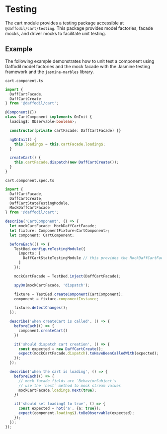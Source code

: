 # Testing
The cart module provides a testing package accessible at `@daffodil/cart/testing`. This package provides model factories, facade mocks, and driver mocks to facilitate unit testing.

## Example
The following example demonstrates how to unit test a component using Daffodil model factories and the mock facade with the Jasmine testing framework and the `jasmine-marbles` library.

`cart.component.ts`
```ts
import {
  DaffCartFacade,
  DaffCartCreate
} from '@daffodil/cart';

@Component({})
class CartComponent implements OnInit {
  loading$: Observable<boolean>;

  constructor(private cartFacade: DaffCartFacade) {}

  ngOnInit() {
    this.loading$ = this.cartFacade.loading$;
  }

  createCart() {
    this.cartFacade.dispatch(new DaffCartCreate());
  }
}
```

`cart.component.spec.ts`
```ts
import {
  DaffCartFacade,
  DaffCartCreate,
  DaffCartStateTestingModule,
  MockDaffCartFacade
} from '@daffodil/cart';

describe('CartComponent', () => {
  let mockCartFacade: MockDaffCartFacade;
  let fixture: ComponentFixture<CartComponent>;
  let component: CartComponent;

  beforeEach(() => {
    TestBed.configureTestingModule({
      imports: [
        DaffCartStateTestingModule // this provides the MockDaffCartFacade
      ]
    });

    mockCartFacade = TestBed.inject(DaffCartFacade);

    spyOn(mockCartFacade, 'dispatch');

    fixture = TestBed.createComponent(CartComponent);
    component = fixture.componentInstance;

    fixture.detectChanges();
  });

  describe('when createCart is called', () => {
    beforeEach(() => {
      component.createCart()
    })

    it('should dispatch cart creation', () => {
      const expected = new DaffCartCreate();
      expect(mockCartFacade.dispatch).toHaveBeenCalledWith(expected);
    });
  });

  describe('when the cart is loading', () => {
    beforeEach(() => {
      // mock facade fields are `BehaviorSubject`s
      // use the `next` method to mock stream values
      mockCartFacade.loading$.next(true);
    })

    it('should set loading$ to true', () => {
      const expected = hot('a', {a: true});
      expect(component.loading$).toBeObservable(expected);
    });
  });
});
```
